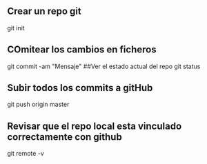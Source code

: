 ## Crear un repo git
git init
## COmitear los cambios en ficheros
git commit -am "Mensaje"
##Ver el estado actual del repo
git status
## Subir todos los commits a gitHub
git push origin master
## Revisar que el repo local esta vinculado correctamente con github
git remote -v
